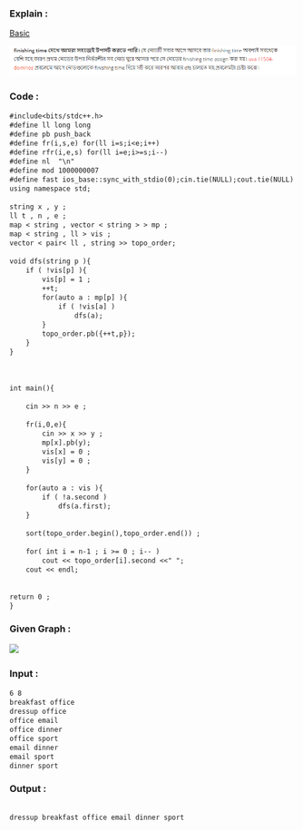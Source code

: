 ### Explain :

<a href="https://github.com/Sajjad-Hossain-Talukder/DataStructures-and-Algorithms/blob/main/Graph%20Theory/Topological%20Sorting/Topological%20Sort%20Explanation.md">Basic</a>

<img src="../../images/toposort3.png">

### Code : 

```
#include<bits/stdc++.h>
#define ll long long
#define pb push_back
#define fr(i,s,e) for(ll i=s;i<e;i++)
#define rfr(i,e,s) for(ll i=e;i>=s;i--)
#define nl  "\n"
#define mod 1000000007
#define fast ios_base::sync_with_stdio(0);cin.tie(NULL);cout.tie(NULL)
using namespace std;

string x , y ;
ll t , n , e ;
map < string , vector < string > > mp ;
map < string , ll > vis ;
vector < pair< ll , string >> topo_order;

void dfs(string p ){
    if ( !vis[p] ){
        vis[p] = 1 ;
        ++t;
        for(auto a : mp[p] ){
            if ( !vis[a] )
                dfs(a);
        }
        topo_order.pb({++t,p});
    }
}



int main(){

    cin >> n >> e ;

    fr(i,0,e){
        cin >> x >> y ;
        mp[x].pb(y);
        vis[x] = 0 ;
        vis[y] = 0 ;
    }

    for(auto a : vis ){
        if ( !a.second )
            dfs(a.first);
    }

    sort(topo_order.begin(),topo_order.end()) ;

    for( int i = n-1 ; i >= 0 ; i-- )
        cout << topo_order[i].second <<" ";
    cout << endl;


return 0 ;
}

```
### Given Graph : 

<img src="../../images/toposort2.png">

### Input :
```
6 8
breakfast office
dressup office
office email
office dinner
office sport
email dinner
email sport
dinner sport
```

### Output :

```

dressup breakfast office email dinner sport

```

